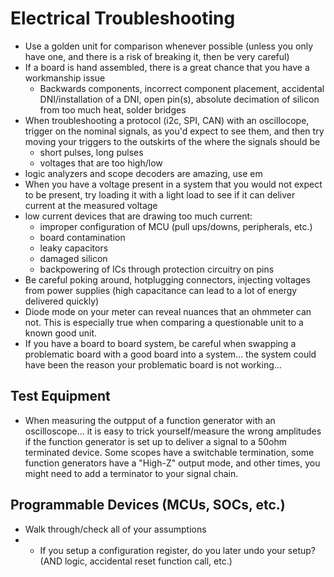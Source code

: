 # Electrical Troubleshooting
- Use a golden unit for comparison whenever possible (unless you only have one, and there is a risk of breaking it, then be very careful)
- If a board is hand assembled, there is a great chance that you have a workmanship issue
  - Backwards components, incorrect component placement, accidental DNI/installation of a DNI, open pin(s), absolute decimation of silicon from too much heat, solder bridges
- When troubleshooting a protocol (i2c, SPI, CAN) with an oscillocope, trigger on the nominal signals, as you'd expect to see them, and then try moving your triggers to the outskirts of the where the signals should be
  - short pulses, long pulses
  - voltages that are too high/low
- logic analyzers and scope decoders are amazing, use em
- When you have a voltage present in a system that you would not expect to be present, try loading it with a light load to see if it can deliver current at the measured voltage
- low current devices that are drawing too much current:
  - improper configuration of MCU (pull ups/downs, peripherals, etc.)
  - board contamination
  - leaky capacitors
  - damaged silicon
  - backpowering of ICs through protection circuitry on pins
- Be careful poking around, hotplugging connectors, injecting voltages from power supplies (high capacitance can lead to a lot of energy delivered quickly)
- Diode mode on your meter can reveal nuances that an ohmmeter can not. This is especially true when comparing a questionable unit to a known good unit.
- If you have a board to board system, be careful when swapping a problematic board with a good board into a system... the system could have been the reason your problematic board is not working... 

## Test Equipment
- When measuring the outpput of a function generator with an oscilloscope... it is easy to trick yourself/measure the wrong amplitudes if the function generator is set up to deliver a signal to a 50ohm terminated device. Some scopes have a switchable termination, some function generators have a "High-Z" output mode, and other times, you might need to add a terminator to your signal chain.

## Programmable Devices (MCUs, SOCs, etc.)
- Walk through/check all of your assumptions
- - If you setup a configuration register, do you later undo your setup? (AND logic, accidental reset function call, etc.)
